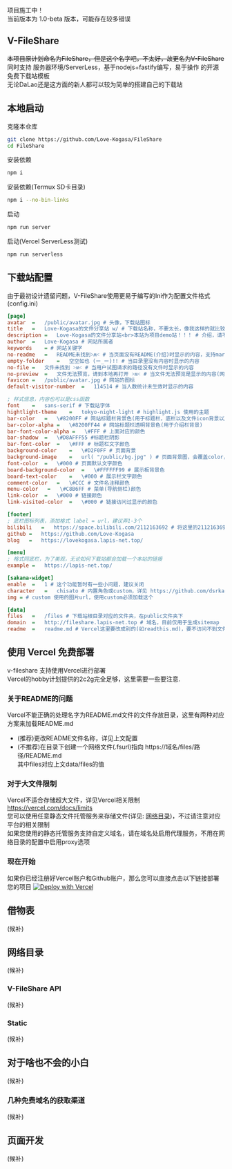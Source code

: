 项目施工中！  
当前版本为 1.0-beta 版本，可能存在较多错误  
## V-FileShare
~~本项目原计划命名为FileShare，但是这个名字吧，不太好，故更名为V-FileShare~~  
同时支持 服务器环境/ServerLess，基于nodejs+fastify编写，易于操作 的开源免费下载站模板  
无论DaLao还是这方面的新人都可以较为简单的搭建自己的下载站  
<!--如果您不熟悉Nodejs以及建站相关内容，请[点我](#免费搭建文件下载站)  -->

## 本地启动
克隆本仓库
```bash
git clone https://github.com/Love-Kogasa/FileShare
cd FileShare
```
安装依赖
```bash
npm i
```
安装依赖(Termux SD卡目录)
```bash
npm i --no-bin-links
```
启动
```bash
npm run server
```
启动(Vercel ServerLess测试)
```bash
npm run serverless
```

## 下载站配置
由于最初设计遗留问题，V-FileShare使用更易于编写的Ini作为配置文件格式  
(config.ini)
```ini
[page]
avatar  =   /public/avatar.jpg # 头像，下载站图标
title   =   Love-Kogasa的文件分享站 w/ # 下载站名称，不要太长，像我这样的就比较长了
description =   Love-Kogasa的文件分享站<br>本站为项目demo站！！！ # 介绍，请不要使用除<br><hr><img>外的html标签
author  =   Love-Kogasa # 网站所属者
keywords    = # 网站关键字
no-readme   =   README未找到˃ʍ˂ # 当页面没有README(介绍)时显示的内容，支持markdown文本
empty-folder    =   空空如也 (ー_ー)!! # 当目录里没有内容时显示的内容
no-file =   文件未找到 ˃ʍ˂ # 当用户试图请求的路径没有文件时显示的内容
no-preview  =   文件无法预览，请到本地再打开 ˃ʍ˂ # 当文件无法预览是显示的内容(网络目录文件均不支持预览)
favicon =   /public/avatar.jpg # 网站的图标
default-visitor-number  =   114514 # 当人数统计未生效时显示的内容

; 样式信息，内容也可以是css函数
font    =   sans-serif # 下载站字体
hightlight-theme    =   tokyo-night-light # highlight.js 使用的主题
bar-color   =   \#8200FF # 网站标题栏背景色(用于标题栏，底栏以及文件icon背景以及按钮)
bar-color-alpha =   \#8200FF44 # 网站标题栏透明背景色(用于介绍栏背景)
bar-font-color-alpha =   \#FFF # 上面对应的颜色
bar-shadow  =   \#D8AFFF55 #标题栏阴影
bar-font-color  =   \#FFF # 标题栏文字颜色
background-color    =   \#D2F0FF # 页面背景
background-image    =   url( "/public/bg.jpg" ) # 页面背景图，会覆盖color，没有的话换成none就行
font-color  =   \#000 # 页面默认文字颜色
board-background-color  =   \#FFFFFF99 # 展示板背景色
board-text-color    =   \#000 # 展示栏文字颜色
comment-color   =   \#CCC # 文件名注释颜色
menu-color   =   \#C8B6FF # 菜单(导航侧栏)颜色
link-color  =   \#000 # 链接颜色
link-visited-color  =   \#000 # 链接访问过显示的颜色

[footer]
; 底栏图标列表，添加格式 label = url，建议弄1-3个
bilibili   =   https://space.bilibili.com/2112163692 # 将这里的2112163692换成你的bilibili uid就可以了
github =   https://github.com/Love-Kogasa
blog   =   https://lovekogasa.lapis-net.top/

[menu]
; 格式同底栏，为了美观，无论如何下载站都会加载一个本站的链接
example =   https://lapis-net.top/

[sakana-widget]
enable  =   1 # 这个功能暂时有一些小问题，建议关闭
character   =   chisato # 内置角色或custom，详见 https://github.com/dsrkafuu/sakana-widget/blob/main/README.zh.md
img = # custom 使用的图片url，使用custom必须加载这个

[data]
files   =   /files # 下载站根目录对应的文件夹，在public文件夹下
domain  =   http://fileshare.lapis-net.top # 域名，目前仅用于生成sitemap
readme  =   readme.md # Vercel这里要改成别的(如readthis.md)，要不访问不到文件，详见下文vercel部署的注意事项

```

## 使用 Vercel 免费部署
v-fileshare 支持使用Vercel进行部署  
Vercel的hobby计划提供的2c2g完全足够，这里需要一些要注意.  
### 关于README的问题
Vercel不能正确的处理名字为README.md文件的文件存放目录，这里有两种对应方案来加载README.md
* (推荐)更改README文件名称，详见上文配置
* (不推荐)在目录下创建一个网络文件(.fsurl)指向 https://域名/files/路径/README.md  
其中files对应上文data/files的值

### 对于大文件限制
Vercel不适合存储超大文件，详见Vercel相关限制 https://vercel.com/docs/limits  
您可以使用任意静态文件托管服务来存储文件(详见: [网络目录](#网络目录))，不过请注意对应平台的相关限制  
如果您使用的静态托管服务支持自定义域名，请在域名处启用代理服务，不用在网络目录的配置中启用proxy选项

### 现在开始
如果你已经注册好Vercel账户和Github账户，那么您可以直接点击以下链接部署您的项目
[![Deploy with Vercel](https://vercel.com/button)](https://vercel.com/new/clone?repository-url=https://github.com/Love-Kogasa/FileShare)

## 借物表
(候补)

## 网络目录
(候补)
### V-FileShare API
(候补)
### Static
(候补)

## 对于啥也不会的小白
(候补)
### 几种免费域名的获取渠道
(候补)

## 页面开发
(候补)